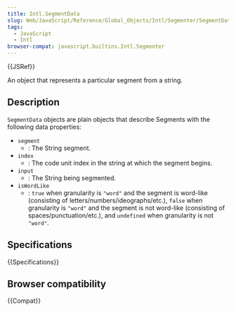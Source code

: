 ```yaml
---
title: Intl.SegmentData
slug: Web/JavaScript/Reference/Global_Objects/Intl/Segmenter/SegmentData
tags:
  - JavaScript
  - Intl
browser-compat: javascript.builtins.Intl.Segmenter
---
```

{{JSRef}}

An object that represents a particular segment from a string.

## Description

`SegmentData` objects are plain objects that describe Segments with the following data properties:

- `segment`
  - : The String segment.
- `index`
  - : The code unit index in the string at which the segment begins.
- `input`
  - : The String being segmented.
- `isWordLike`
  - : `true` when granularity is `"word"` and the segment is word-like (consisting of letters/numbers/ideographs/etc.), `false` when granularity is `"word"` and the segment is not word-like (consisting of spaces/punctuation/etc.), and `undefined` when granularity is not `"word"`.

## Specifications

{{Specifications}}

## Browser compatibility

{{Compat}}
